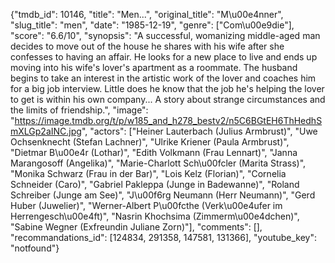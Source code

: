 {"tmdb_id": 10146, "title": "Men...", "original_title": "M\u00e4nner", "slug_title": "men", "date": "1985-12-19", "genre": ["Com\u00e9die"], "score": "6.6/10", "synopsis": "A successful, womanizing middle-aged man decides to move out of the house he shares with his wife after she confesses to having an affair. He looks for a new place to live and ends up moving into his wife's lover's apartment as a roommate. The husband begins to take an interest in the artistic work of the lover and coaches him for a big job interview. Little does he know that the job he's helping the lover to get is within his own company... A story about strange circumstances and the limits of friendship.", "image": "https://image.tmdb.org/t/p/w185_and_h278_bestv2/n5C6BGtEH6ThHedhSmXLGp2aINC.jpg", "actors": ["Heiner Lauterbach (Julius Armbrust)", "Uwe Ochsenknecht (Stefan Lachner)", "Ulrike Kriener (Paula Armbrust)", "Dietmar B\u00e4r (Lothar)", "Edith Volkmann (Frau Lennart)", "Janna Marangosoff (Angelika)", "Marie-Charlott Sch\u00fcler (Marita Strass)", "Monika Schwarz (Frau in der Bar)", "Lois Kelz (Florian)", "Cornelia Schneider (Caro)", "Gabriel Pakleppa (Junge in Badewanne)", "Roland Schreiber (Junge am See)", "J\u00f6rg Neumann (Herr Neumann)", "Gerd Huber (Juwelier)", "Werner-Albert P\u00fcthe (Verk\u00e4ufer im Herrengesch\u00e4ft)", "Nasrin Khochsima (Zimmerm\u00e4dchen)", "Sabine Wegner (Exfreundin Juliane Zorn)"], "comments": [], "recommandations_id": [124834, 291358, 147581, 131366], "youtube_key": "notfound"}